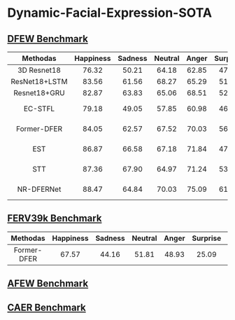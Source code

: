 # Dynamic-Facial-Expression-SOTA

## [DFEW Benchmark](https://dfew-dataset.github.io/)

|    Methodas   | Happiness | Sadness | Neutral | Anger | Surprise | Disgust |  Fear |  **UAR**  |  **WAR**  |        Links        |
|:-------------:|:---------:|:-------:|:-------:|:-----:|:--------:|:-------:|:-----:|:---------:|:---------:|:-------------------:|
|  3D Resnet18  |   76.32   |  50.21  |  64.18  | 62.85 |   47.52  |   0.00  | 24.56 | **46.52** | **58.27** |                     |
| ResNet18+LSTM |   83.56   |  61.56  |  68.27  | 65.29 |   51.26  |   0.00  | 29.34 | **51.32** | **63.85** |                     |
|  Resnet18+GRU |   82.87   |  63.83  |  65.06  | 68.51 |   52.00  |   0.86  | 30.14 | **51.68** | **64.02** |                     |
|    EC-STFL    |   79.18   |  49.05  |  57.85  | 60.98 |   46.15  |   2.76  | 21.51 | **45.35** | **56.51** | [Paper](), [Code]() |
|  Former-DFER  |   84.05   |  62.57  |  67.52  | 70.03 |   56.43  |   3.45  | 31.78 | **53.69** | **65.70** | [Paper](), [Code]() |
|      EST      |   86.87   |  66.58  |  67.18  | 71.84 |   47.53  |   5.52  | 28.49 | **53.43** | **65.85** | [Paper](), [Code]() |
|      STT      |   87.36   |  67.90  |  64.97  | 71.24 |   53.10  |   3.49  | 34.04 | **54.58** | **66.65** | [Paper](), [Code]() |
|   NR-DFERNet  |   88.47   |  64.84  |  70.03  | 75.09 |   61.60  |   0.00  | 19.43 | **54.21** | **68.19** | [Paper](), [Code]() |

## [FERV39k Benchmark](https://wangyanckxx.github.io/Proj_CVPR2022_FERV39k.html)

|    Methodas   | Happiness | Sadness | Neutral | Anger | Surprise | Disgust |  Fear |  **UAR**  |  **WAR**  |        Links        |
|:-------------:|:---------:|:-------:|:-------:|:-----:|:--------:|:-------:|:-----:|:---------:|:---------:|:-------------------:|
|  Former-DFER  |   67.57   |  44.16  |  51.81  | 48.93 |   25.09  |  10.80  |  9.80 | **36.88** | **45.72** | [Paper](), [Code]() |

## [AFEW Benchmark](https://cs.anu.edu.au/few/AFEW.html)

## [CAER Benchmark](https://caer-dataset.github.io/)